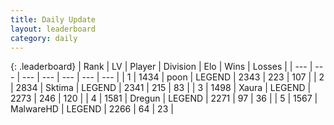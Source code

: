 ```yaml
---
title: Daily Update
layout: leaderboard
category: daily
---
```


{: .leaderboard}
| Rank | LV | Player | Division | Elo | Wins | Losses |
| --- | --- | --- | --- | --- | --- | --- |
| <span data-change="0">1</span> | 1434 | <span title="ID: 540690">poon</span> | LEGEND | <span data-change="42">2343</span> | <span data-change="11">223</span> | <span data-change="2">107</span> |
| <span data-change="0">2</span> | 2834 | <span title="ID: 353063">Sktima</span> | LEGEND | <span data-change="64">2341</span> | <span data-change="13">215</span> | <span data-change="1">83</span> |
| <span data-change="22">3</span> | 1498 | <span title="ID: 200908">Xaura</span> | LEGEND | <span data-change="66">2273</span> | <span data-change="12">246</span> | <span data-change="2">120</span> |
| <span data-change="-1">4</span> | 1581 | <span title="ID: 337810">Dregun</span> | LEGEND | <span data-change="0">2271</span> | <span data-change="0">97</span> | <span data-change="0">36</span> |
| <span data-change="-1">5</span> | 1567 | <span title="ID: 261794">MalwareHD</span> | LEGEND | <span data-change="0">2266</span> | <span data-change="0">64</span> | <span data-change="0">23</span> |